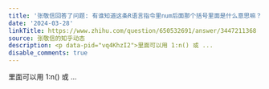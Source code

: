 ```yaml
---
title: '张敬信回答了问题: 有谁知道这条R语言指令里num后面那个括号里面是什么意思嘛？'
date: '2024-03-28'
linkTitle: https://www.zhihu.com/question/650532691/answer/3447211368
source: 张敬信的知乎动态
description: <p data-pid="vq4KhzI2">里面可以用 1:n() 或 ...
disable_comments: true
---
```

<p data-pid="vq4KhzI2">里面可以用 1:n() 或 ...